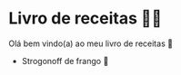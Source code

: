 # Livro de receitas :man_cook:

Olá bem vindo(a) ao meu livro de receitas :wave:

- Strogonoff de frango :chicken:

  
